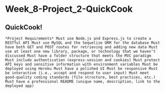 # Week_8-Project_2-QuickCook

## QuickCook!

``
*Project Requirements*
Must use Node.js and Express.js to create a RESTful API
Must use MySQL and the Sequelize ORM for the database
Must have both GET and POST routes for retrieving and adding new data
Must use at least one new library, package, or technology that we haven’t discussed
Must have a folder structure that meets the MVC paradigm
Must include authentication (express-session and cookies)
Must protect API keys and sensitive information with environment variables
Must be deployed using Heroku
Must have a polished UI
Must be responsive
Must be interactive (i.e., accept and respond to user input)
Must meet good-quality coding standards (file structure, best practices, etc.)
Must have a professional README (unique name, description, link to the deployed app)
``
